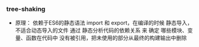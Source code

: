 ### tree-shaking
 - 原理：
     依赖于ES6的静态语法 import 和 export，在编译的时候 静态导入，不适合动态导入的文件
     通过 静态分析代码的依赖关系 来 确定 哪些模块、变量、函数在代码中 没有被引用，把未使用的部分从最终的构建输出中删除

